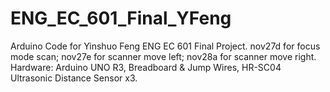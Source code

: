 # ENG_EC_601_Final_YFeng
Arduino Code for Yinshuo Feng ENG EC 601 Final Project.
nov27d for focus mode scan; nov27e for scanner move left; nov28a for scanner move right. 
Hardware: Arduino UNO R3, Breadboard & Jump Wires, HR-SC04 Ultrasonic Distance Sensor x3.
